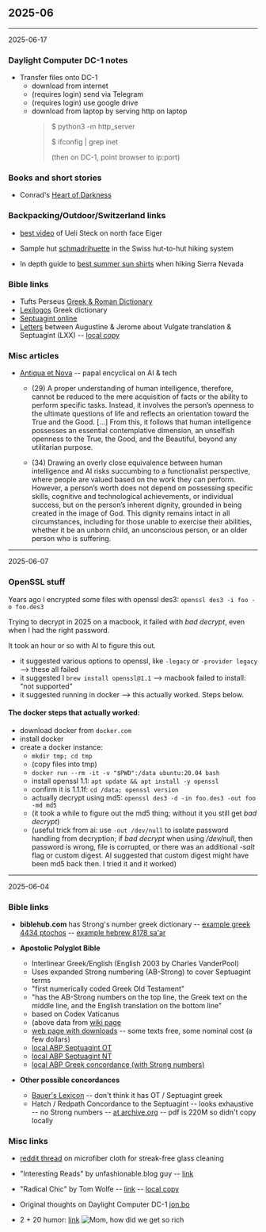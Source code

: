 ## 2025-06

---
2025-06-17

### Daylight Computer DC-1 notes

* Transfer files onto DC-1
  * download from internet
  * (requires login) send via Telegram
  * (requires login) use google drive
  * download from laptop by serving http on laptop
      > $ python3 -m http_server
      >
      > $ ifconfig | grep inet
      >
      > (then on DC-1, point browser to ip:port)

### Books and short stories

* Conrad's [Heart of Darkness][conrad]

[conrad]: https://www.gutenberg.org/cache/epub/219/pg219.txt


### Backpacking/Outdoor/Switzerland links

* [best video][ueli] of Ueli Steck on north face Eiger

* Sample hut [schmadrihuette][swiss-hut] in the Swiss hut-to-hut hiking system

* In depth guide to [best summer sun shirts][sun-shirts] when hiking Sierra Nevada

[ueli]: https://www.youtube.com/watch?v=_a0X9rdJ7hc
[swiss-hut]: https://www.aacb.ch/huetten/schmadrihuette/
[sun-shirts]: https://imgur.com/a/deputyseans-guide-to-sierra-summer-wear-shirts-aCThT23


### Bible links

* Tufts Perseus [Greek & Roman Dictionary][perseus-dict]
* [Lexilogos][lexilogos] Greek dictionary
* [Septuagint online][septua] 
* [Letters][vulgate-letters] between Augustine & Jerome about Vulgate translation & Septuagint (LXX) --
  [local copy][vulgate-local]

[perseus-dict]: https://www.perseus.tufts.edu/hopper/text?doc=Perseus:text:1999.04.0063:entry=speculum-cn
[lexilogos]: https://www.lexilogos.com/english/greek_modern_dictionary.htm#
[septua]: https://www.septuagint.bible/-/iob-kephalaio-18
[vulgate-letters]: https://www.bible-researcher.com/vulgate2.html
[vulgate-local]: data-files/2025/06/vulgate-letters.html



### Misc articles

* [Antiqua et Nova][antiqua] -- papal encyclical on AI & tech

  * (29) A proper understanding of human intelligence, therefore, cannot be reduced
    to the mere acquisition of facts or the ability to perform specific tasks. Instead,
    it involves the person’s openness to the ultimate questions of life and reflects
    an orientation toward the True and the Good. [...]
    From this, it follows that human intelligence possesses an essential contemplative
    dimension, an unselfish openness to the True, the Good, and the Beautiful,
    beyond any utilitarian purpose.
    
  * (34) Drawing an overly close equivalence between human intelligence and AI risks
    succumbing to a functionalist perspective, where people are valued based on the work
    they can perform. However, a person’s worth does not depend on possessing specific
    skills, cognitive and technological achievements, or individual success, but on
    the person’s inherent dignity, grounded in being created in the image of God.
    This dignity remains intact in all circumstances, including for those unable
    to exercise their abilities, whether it be an unborn child, an unconscious person,
    or an older person who is suffering.


[antiqua]: https://press.vatican.va/content/salastampa/it/bollettino/pubblico/2025/01/28/0083/01166.html#ing

---
2025-06-07

### OpenSSL stuff

Years ago I encrypted some files with openssl des3:
`openssl des3 -i foo -o foo.des3`

Trying to decrypt in 2025 on a macbook, it failed with _bad decrypt_, even when
I had the right password.

It took an hour or so with AI to figure this out.

* it suggested various options to openssl, like `-legacy` or `-provider legacy` --> these all failed
* it suggested I `brew install openssl@1.1` --> macbook failed to install: "not supported"
* it suggested running in docker --> this actually worked. Steps below.

#### The docker steps that actually worked:

* download docker from `docker.com`
* install docker
* create a docker instance:
    * `mkdir tmp; cd tmp`
    * (copy files into tmp)
    * `docker run --rm -it -v "$PWD":/data ubuntu:20.04 bash`
    * install openssl 1.1: `apt update && apt install -y openssl`
    * confirm it is 1.1.1f: `cd /data; openssl version`
    * actually decrypt using md5: `openssl des3 -d -in foo.des3 -out foo -md md5`
    * (it took a while to figure out the md5 thing; without it you still get _bad decrypt_)
    * (useful trick from ai: use `-out /dev/null` to isolate password handling from decryption;
       if _bad decrypt_ when using _/dev/null_, then password is wrong, file is corrupted, or
       there was an additional _-salt_ flag or custom digest. AI suggested that custom digest
       might have been md5 back then. I tried it and it worked)
       


  




---
2025-06-04

### Bible links

* __biblehub.com__ has Strong's number greek dictionary --
  [example greek 4434 ptochos][hub-strong] --
  [example hebrew 8178 sa'ar][hub-hebrew]

* __Apostolic Polyglot Bible__
  * Interlinear Greek/English (English 2003 by Charles VanderPool)
  * Uses expanded Strong numbering (AB-Strong) to cover Septuagint terms
  * "first numerically coded Greek Old Testament"
  * "has the AB-Strong numbers on the top line, the Greek text on the middle line, and the English translation on the bottom line"
  * based on Codex Vaticanus
  * (above data from [wiki page][abp-wiki]
  * [web page with downloads][abp-web] -- some texts free, some nominal cost (a few dollars)
  * [local ABP Septuagint OT][sep-ot]
  * [local ABP Septuagint NT][sep-nt]
  * [local ABP Greek concordance (with Strong numbers)][sep-concord]
  

* __Other possible concordances__
  * [Bauer's Lexicon][bauer-wiki] -- don't think it has OT / Septuagint greek
  * Hatch / Redpath Concordance to the Septuagint -- looks exhaustive -- no Strong numbers --
    [at archive.org][hatch-redpath] -- pdf is 220M so didn't copy locally

  

[hub-strong]: https://biblehub.com/greek/4434.htm
[hub-hebrew]: https://biblehub.com/hebrew/8178.htm
[abp-wiki]: https://en.m.wikipedia.org/wiki/Apostolic_Bible_Polyglot
[bauer-wiki]: https://en.m.wikipedia.org/wiki/Bauer's_Lexicon
[hatch-redpath]: https://archive.org/details/HatchRedpath1/page/692/mode/1up
[abp-web]: https://www.apostolicbible.com/text.htm

[sep-ot]: data-files/2025/06/ABP-Septuagint-OT.pdf
[sep-nt]: data-files/2025/06/ABP-Septuagint-NT.pdf
[sep-concord]: data-files/2025/06/ABP-Septuagint-Concordance.pdf


### Misc links


* [reddit thread][reddit-micro] on microfiber cloth for streak-free glass cleaning

* "Interesting Reads" by unfashionable.blog guy --
  [link][ireads]

* "Radical Chic" by Tom Wolfe --
  [link][chic] --
  [local copy][chic-local]
  
* Original thoughts on Daylight Computer DC-1
  [jon.bo][jon.bo]

* 2 + 20 humor:
  [link][mom-rich]
  ![Mom, how did we get so rich][mom-rich-png]


[reddit-micro]: https://www.reddit.com/r/CleaningTips/comments/181bbh6/how_am_i_only_finding_out_about_these_cloths/
[ireads]: https://interestingreads.net/?ref=unfashionable.blog

[chic]: https://nymag.com/article/tom-wolfe-radical-chic-that-party-at-lennys.html
[chic-local]: data-files/2025/06/wolfe-radical-chic.pdf

[jon.bo]: https://jon.bo/posts/daylight-computer-1/


[mom-rich]: https://x.com/boringbiz_/status/1927342156018000039?s=42
[mom-rich-png]: data-files/2025/06/mom-rich.png